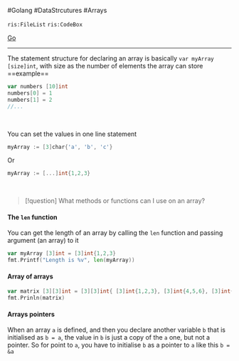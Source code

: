 #Golang #DataStrcutures #Arrays
<br>

`ris:FileList` `ris:CodeBox`

[Go](Go.md)

---

The statement structure for declaring an array is basically `var myArray [size]int`, with size as the number of elements the array can store
<br>
==example==
```go
var numbers [10]int
numbers[0] = 1
numbers[1] = 2
//...
```
<br>

You can set the values in one line statement
<br>
```go
myArray := [3]char{'a', 'b', 'c'}

```

Or
```go
myArray := [...]int{1,2,3}
```


<br>

>[!question]
>What methods or functions can I use on an array?


#### The ``len`` function

You can get the length of an array by calling the `len` function and passing argument (an array) to it
```go
var myArray [3]int = [3]int{1,2,3}
fmt.Printf("Length is %v", len(myArray))
```


#### Array of arrays
```go
var matrix [3][3]int = [3][3]int{ [3]int{1,2,3}, [3]int{4,5,6}, [3]int{7,8,9} }
fmt.Prinln(matrix)
```

#### Arrays pointers
When an array `a` is defined, and then you declare another variable `b` that is initialised as `b = a`, the value in `b`  is just a copy of the `a` one, but not a pointer. So for point to `a`, you have to initialise `b` as a pointer to `a` like this
`b = &a`


